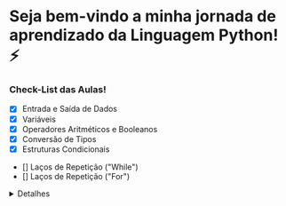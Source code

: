 # Seja bem-vindo a minha jornada de aprendizado da Linguagem Python! ⚡

### Check-List das Aulas!

- [x] Entrada e Saída de Dados
- [x] Variáveis
- [x] Operadores Aritméticos e Booleanos
- [x] Conversão de Tipos
- [x] Estruturas Condicionais
- [] Laços de Repetição ("While")
- [] Laços de Repetição ("For")
  
<details>
  
<Summary>Detalhes</Summary>

<br>

* O curso está disponivel no site da [Ada Tech](https://comunidade.ada.tech/)
* Email para contato: <i>guilhermecorreia77@hotmail.com</i>

</details>